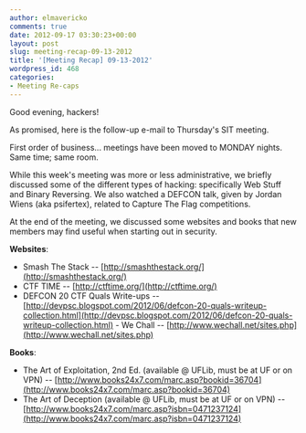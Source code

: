 ```yaml
---
author: elmavericko
comments: true
date: 2012-09-17 03:30:23+00:00
layout: post
slug: meeting-recap-09-13-2012
title: '[Meeting Recap] 09-13-2012'
wordpress_id: 468
categories:
- Meeting Re-caps
---
```


Good evening, hackers!

As promised, here is the follow-up e-mail to Thursday's SIT meeting.

First order of business... meetings have been moved to MONDAY nights. Same time; same room.

While this week's meeting was more or less administrative, we briefly discussed some of the different types of hacking: specifically Web Stuff and Binary Reversing. We also watched a DEFCON talk, given by Jordan Wiens (aka psifertex), related to Capture The Flag competitions.

At the end of the meeting, we discussed some websites and books that new members may find useful when starting out in security.

**Websites**:
- Smash The Stack -- [http://smashthestack.org/](http://smashthestack.org/)
- CTF TIME -- [http://ctftime.org/](http://ctftime.org/)
- DEFCON 20 CTF Quals Write-ups -- [http://devpsc.blogspot.com/2012/06/defcon-20-quals-writeup-collection.html](http://devpsc.blogspot.com/2012/06/defcon-20-quals-writeup-collection.html)
- We Chall -- [http://www.wechall.net/sites.php](http://www.wechall.net/sites.php)

**Books**:
- The Art of Exploitation, 2nd Ed. (available @ UFLib, must be at UF or on VPN) -- [http://www.books24x7.com/marc.asp?bookid=36704](http://www.books24x7.com/marc.asp?bookid=36704)
- The Art of Deception (available @ UFLib, must be at UF or on VPN) -- [http://www.books24x7.com/marc.asp?isbn=0471237124](http://www.books24x7.com/marc.asp?isbn=0471237124)
